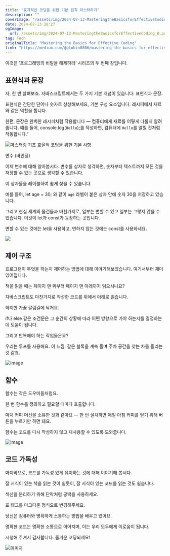 ```yaml
---
title: "효과적인 코딩을 위한 기본 원칙 마스터하기"
description: ""
coverImage: "/assets/img/2024-07-13-MasteringtheBasicsforEffectiveCoding_0.png"
date: 2024-07-13 18:27
ogImage:
  url: /assets/img/2024-07-13-MasteringtheBasicsforEffectiveCoding_0.png
tag: Tech
originalTitle: "Mastering the Basics for Effective Coding"
link: "https://medium.com/@globin0806/mastering-the-basics-for-effective-coding-c3c37dfbaf34"
---
```


이것은 ‘프로그래밍의 비밀을 해제하라’ 시리즈의 두 번째 장입니다.

## 표현식과 문장

자, 한 번 살펴보죠. 자바스크립트에서는 두 가지 기본 개념이 있습니다: 표현식과 문장.

표현식은 간단한 단어나 숫자로 상상해보세요, 기본 구성 요소입니다. 레시피에서 재료와 같은 역할을 합니다.

<div class="content-ad"></div>

한편, 문장은 완벽한 레시피처럼 작용합니다 — 컴퓨터에게 재료를 어떻게 다룰지 알려줍니다. 예를 들어, console.log(`Hello`);를 작성하면, 컴퓨터에 `Hello`를 알릴 것처럼 작동합니다."

![마스터링 기초 효율적 코딩을 위한 기본 사항](/assets/img/2024-07-13-MasteringtheBasicsforEffectiveCoding_0.png)

변수 (바인딩)

이제 변수에 대해 알아봅시다. 변수를 상자로 생각하면, 숫자부터 텍스트까지 모든 것을 저장할 수 있는 곳으로 생각할 수 있습니다.

<div class="content-ad"></div>

이 상자들을 레이블하여 쉽게 찾을 수 있습니다.

예를 들어, let age = 30; 와 같이 `age` 라벨이 붙은 상자 안에 숫자 30을 저장하고 있습니다.

그리고 현실 세계의 물건들과 마찬가지로, 일부는 변할 수 있고 일부는 그렇지 않을 수 있습니다. 이것이 let과 const가 등장하는 곳입니다.

변할 수 있는 것에는 let을 사용하고, 변하지 않는 것에는 const를 사용하세요.

<div class="content-ad"></div>

<img src="/assets/img/2024-07-13-MasteringtheBasicsforEffectiveCoding_1.png" />

## 제어 구조

프로그램이 무엇을 하는지 제어하는 방법에 대해 이야기해보겠습니다. 여기서부터 재미있어집니다.

책을 읽을 때는 페이지 맨 위부터 페이지 맨 아래까지 읽으시나요?

<div class="content-ad"></div>

자바스크립트도 마찬가지로 작성한 코드를 위에서 아래로 읽습니다.

하지만 가끔 갈림길에 닥쳐요.

if나 else 같은 조건문은 그 순간의 상황에 따라 어떤 방향으로 가야 하는지를 결정하는 데 도움이 됩니다.

그리고 반복해야 하는 작업들은요?

<div class="content-ad"></div>

우리는 루프를 사용해요. 이 느낌, 같은 블록을 계속 돌며 주차 공간을 찾는 차를 돌리는 것 같죠.

![image](/assets/img/2024-07-13-MasteringtheBasicsforEffectiveCoding_2.png)

## 함수

함수는 작은 도우미들처럼요.

<div class="content-ad"></div>

한 번 함수를 정의하고 필요할 때마다 호출합니다.

마치 커피 머신을 소유한 것과 같아요 — 한 번 설치하면 매일 아침 커피를 얻기 위해 버튼을 누르기만 하면 돼요.

함수는 코드를 다시 작성하지 않고 재사용할 수 있도록 도와줍니다.

![image](/assets/img/2024-07-13-MasteringtheBasicsforEffectiveCoding_3.png)

<div class="content-ad"></div>

## 코드 가독성

마지막으로, 코드를 가독성 있게 유지하는 것에 대해 이야기해 봅시다.

잘 서식이 있는 책을 읽는 것이 쉽듯이, 잘 서식이 있는 코드를 읽는 것도 쉽습니다.

섹션을 분리하기 위해 단락처럼 공백을 사용하세요.

<div class="content-ad"></div>

표 태그를 마크다운 형식으로 변경해주세요.

<div class="content-ad"></div>

당신은 컴퓨터와 명확하게 소통하는 방법을 배우고 있어요.

명확한 코드는 명확한 소통으로 이어지며, 이는 우리 모두에게 이로움이 됩니다.

시청해 주셔서 감사합니다. 즐거운 코딩되세요!

![이미지](/assets/img/2024-07-13-MasteringtheBasicsforEffectiveCoding_5.png)
